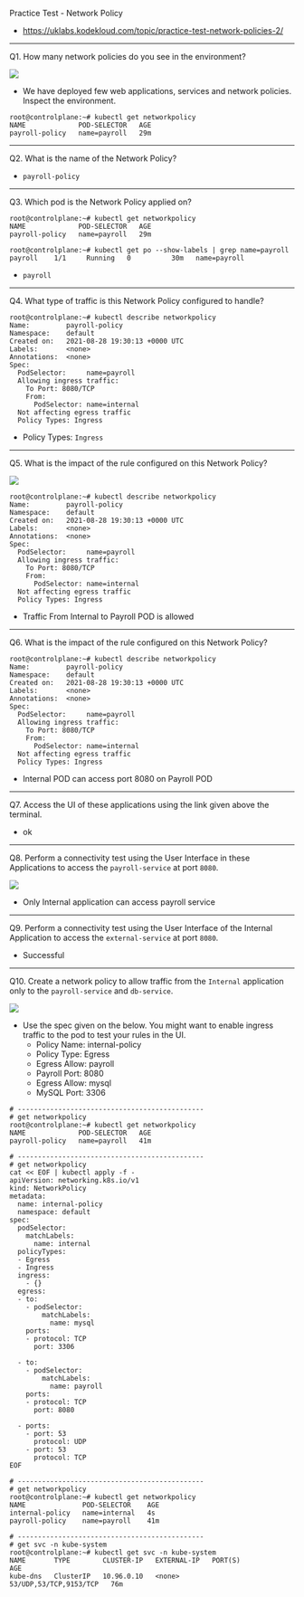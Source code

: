 Practice Test - Network Policy

- https://uklabs.kodekloud.com/topic/practice-test-network-policies-2/

---

Q1. How many network policies do you see in the environment?

![](https://e7988b28ad784e25.labs.kodekloud.com/images/kubernetes-ckad-network-policies-1.jpg)

- We have deployed few web applications, services and network policies. Inspect the environment.

```shell
root@controlplane:~# kubectl get networkpolicy
NAME             POD-SELECTOR   AGE
payroll-policy   name=payroll   29m
```

---

Q2. What is the name of the Network Policy?

- `payroll-policy`

---

Q3. Which pod is the Network Policy applied on?

```shell
root@controlplane:~# kubectl get networkpolicy
NAME             POD-SELECTOR   AGE
payroll-policy   name=payroll   29m

root@controlplane:~# kubectl get po --show-labels | grep name=payroll
payroll    1/1     Running   0          30m   name=payroll
```

- `payroll`

---

Q4. What type of traffic is this Network Policy configured to handle?

```shell
root@controlplane:~# kubectl describe networkpolicy
Name:         payroll-policy
Namespace:    default
Created on:   2021-08-28 19:30:13 +0000 UTC
Labels:       <none>
Annotations:  <none>
Spec:
  PodSelector:     name=payroll
  Allowing ingress traffic:
    To Port: 8080/TCP
    From:
      PodSelector: name=internal
  Not affecting egress traffic
  Policy Types: Ingress
```

- Policy Types: `Ingress`

---

Q5. What is the impact of the rule configured on this Network Policy?

![](https://e7988b28ad784e25.labs.kodekloud.com/images/kubernetes-ckad-network-policies-5.jpg)

```shell
root@controlplane:~# kubectl describe networkpolicy
Name:         payroll-policy
Namespace:    default
Created on:   2021-08-28 19:30:13 +0000 UTC
Labels:       <none>
Annotations:  <none>
Spec:
  PodSelector:     name=payroll
  Allowing ingress traffic:
    To Port: 8080/TCP
    From:
      PodSelector: name=internal
  Not affecting egress traffic
  Policy Types: Ingress
```



- Traffic From Internal to Payroll POD is allowed

---

Q6. What is the impact of the rule configured on this Network Policy?

```shell
root@controlplane:~# kubectl describe networkpolicy
Name:         payroll-policy
Namespace:    default
Created on:   2021-08-28 19:30:13 +0000 UTC
Labels:       <none>
Annotations:  <none>
Spec:
  PodSelector:     name=payroll
  Allowing ingress traffic:
    To Port: 8080/TCP
    From:
      PodSelector: name=internal
  Not affecting egress traffic
  Policy Types: Ingress
```

- Internal POD can access port 8080 on Payroll POD

---

Q7. Access the UI of these applications using the link given above the terminal.

- ok

---

Q8. Perform a connectivity test using the User Interface in these Applications to access the `payroll-service` at port `8080`.

![](https://e7988b28ad784e25.labs.kodekloud.com/images/kubernetes-ckad-network-policies-8.jpg)

- Only Internal application can access payroll service

---

Q9. Perform a connectivity test using the User Interface of the Internal Application to access the `external-service` at port `8080`.

- Successful

---

Q10. Create a network policy to allow traffic from the `Internal` application only to the `payroll-service` and `db-service`.

![](https://e7988b28ad784e25.labs.kodekloud.com/images/kubernetes-ckad-network-policies-9.jpg)

- Use the spec given on the below. You might want to enable ingress traffic to the pod to test your rules in the UI.
  - Policy Name: internal-policy
  - Policy Type: Egress
  - Egress Allow: payroll
  - Payroll Port: 8080
  - Egress Allow: mysql
  - MySQL Port: 3306

```shell
# ----------------------------------------------
# get networkpolicy
root@controlplane:~# kubectl get networkpolicy
NAME             POD-SELECTOR   AGE
payroll-policy   name=payroll   41m

# ----------------------------------------------
# get networkpolicy
cat << EOF | kubectl apply -f -
apiVersion: networking.k8s.io/v1
kind: NetworkPolicy
metadata:
  name: internal-policy
  namespace: default
spec:
  podSelector:
    matchLabels:
      name: internal
  policyTypes:
  - Egress
  - Ingress
  ingress:
    - {}
  egress:
  - to:
    - podSelector:
        matchLabels:
          name: mysql
    ports:
    - protocol: TCP
      port: 3306

  - to:
    - podSelector:
        matchLabels:
          name: payroll
    ports:
    - protocol: TCP
      port: 8080

  - ports:
    - port: 53
      protocol: UDP
    - port: 53
      protocol: TCP
EOF

# ----------------------------------------------
# get networkpolicy
root@controlplane:~# kubectl get networkpolicy
NAME              POD-SELECTOR    AGE
internal-policy   name=internal   4s
payroll-policy    name=payroll    41m

# ----------------------------------------------
# get svc -n kube-system
root@controlplane:~# kubectl get svc -n kube-system
NAME       TYPE        CLUSTER-IP   EXTERNAL-IP   PORT(S)                  AGE
kube-dns   ClusterIP   10.96.0.10   <none>        53/UDP,53/TCP,9153/TCP   76m
```